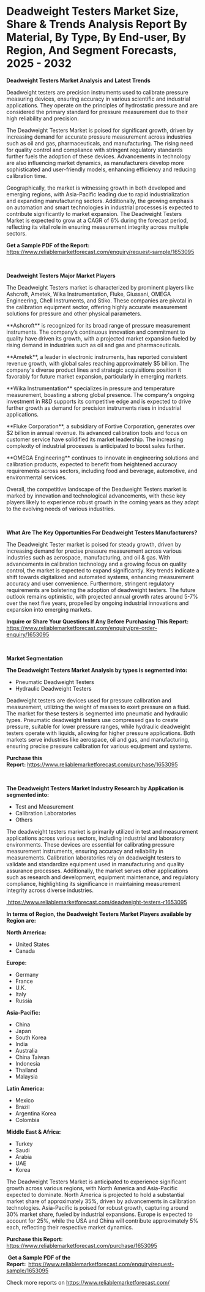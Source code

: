 <p><h1>Deadweight Testers Market Size, Share & Trends Analysis Report By Material, By Type, By End-user, By Region, And Segment Forecasts, 2025 - 2032</h1></p><p><strong>Deadweight Testers Market Analysis and Latest Trends</strong></p>
<p><p>Deadweight testers are precision instruments used to calibrate pressure measuring devices, ensuring accuracy in various scientific and industrial applications. They operate on the principles of hydrostatic pressure and are considered the primary standard for pressure measurement due to their high reliability and precision.</p><p>The Deadweight Testers Market is poised for significant growth, driven by increasing demand for accurate pressure measurement across industries such as oil and gas, pharmaceuticals, and manufacturing. The rising need for quality control and compliance with stringent regulatory standards further fuels the adoption of these devices. Advancements in technology are also influencing market dynamics, as manufacturers develop more sophisticated and user-friendly models, enhancing efficiency and reducing calibration time.</p><p>Geographically, the market is witnessing growth in both developed and emerging regions, with Asia-Pacific leading due to rapid industrialization and expanding manufacturing sectors. Additionally, the growing emphasis on automation and smart technologies in industrial processes is expected to contribute significantly to market expansion. The Deadweight Testers Market is expected to grow at a CAGR of 6% during the forecast period, reflecting its vital role in ensuring measurement integrity across multiple sectors.</p></p>
<p><strong>Get a Sample PDF of the Report:&nbsp;</strong> <a href="https://www.reliablemarketforecast.com/enquiry/request-sample/1653095?utm_campaign=2736&utm_medium=2&utm_source=Github&utm_content=ia&utm_term=05032025&utm_id=deadweight-testers">https://www.reliablemarketforecast.com/enquiry/request-sample/1653095</a></p>
<p>&nbsp;</p>
<p><strong>Deadweight Testers Major Market Players</strong></p>
<p><p>The Deadweight Testers market is characterized by prominent players like Ashcroft, Ametek, Wika Instrumentation, Fluke, Giussani, OMEGA Engineering, Chell Instruments, and Stiko. These companies are pivotal in the calibration equipment sector, offering highly accurate measurement solutions for pressure and other physical parameters.</p><p>**Ashcroft** is recognized for its broad range of pressure measurement instruments. The company’s continuous innovation and commitment to quality have driven its growth, with a projected market expansion fueled by rising demand in industries such as oil and gas and pharmaceuticals.</p><p>**Ametek**, a leader in electronic instruments, has reported consistent revenue growth, with global sales reaching approximately $5 billion. The company's diverse product lines and strategic acquisitions position it favorably for future market expansion, particularly in emerging markets.</p><p>**Wika Instrumentation** specializes in pressure and temperature measurement, boasting a strong global presence. The company's ongoing investment in R&D supports its competitive edge and is expected to drive further growth as demand for precision instruments rises in industrial applications.</p><p>**Fluke Corporation**, a subsidiary of Fortive Corporation, generates over $2 billion in annual revenue. Its advanced calibration tools and focus on customer service have solidified its market leadership. The increasing complexity of industrial processes is anticipated to boost sales further.</p><p>**OMEGA Engineering** continues to innovate in engineering solutions and calibration products, expected to benefit from heightened accuracy requirements across sectors, including food and beverage, automotive, and environmental services.</p><p>Overall, the competitive landscape of the Deadweight Testers market is marked by innovation and technological advancements, with these key players likely to experience robust growth in the coming years as they adapt to the evolving needs of various industries.</p></p>
<p>&nbsp;</p>
<p><strong>What Are The Key Opportunities For Deadweight Testers Manufacturers?</strong></p>
<p><p>The Deadweight Tester market is poised for steady growth, driven by increasing demand for precise pressure measurement across various industries such as aerospace, manufacturing, and oil & gas. With advancements in calibration technology and a growing focus on quality control, the market is expected to expand significantly. Key trends indicate a shift towards digitalized and automated systems, enhancing measurement accuracy and user convenience. Furthermore, stringent regulatory requirements are bolstering the adoption of deadweight testers. The future outlook remains optimistic, with projected annual growth rates around 5-7% over the next five years, propelled by ongoing industrial innovations and expansion into emerging markets.</p></p>
<p><strong>Inquire or Share Your Questions If Any Before Purchasing This Report:</strong> <a href="https://www.reliablemarketforecast.com/enquiry/pre-order-enquiry/1653095?utm_campaign=2736&utm_medium=2&utm_source=Github&utm_content=ia&utm_term=05032025&utm_id=deadweight-testers">https://www.reliablemarketforecast.com/enquiry/pre-order-enquiry/1653095</a></p>
<p>&nbsp;</p>
<p><strong>Market Segmentation</strong></p>
<p><strong>The Deadweight Testers Market Analysis by types is segmented into:</strong></p>
<p><ul><li>Pneumatic Deadweight Testers</li><li>Hydraulic Deadweight Testers</li></ul></p>
<p><p>Deadweight testers are devices used for pressure calibration and measurement, utilizing the weight of masses to exert pressure on a fluid. The market for these testers is segmented into pneumatic and hydraulic types. Pneumatic deadweight testers use compressed gas to create pressure, suitable for lower pressure ranges, while hydraulic deadweight testers operate with liquids, allowing for higher pressure applications. Both markets serve industries like aerospace, oil and gas, and manufacturing, ensuring precise pressure calibration for various equipment and systems.</p></p>
<p><strong>Purchase this Report:&nbsp;</strong><a href="https://www.reliablemarketforecast.com/purchase/1653095?utm_campaign=2736&utm_medium=2&utm_source=Github&utm_content=ia&utm_term=05032025&utm_id=deadweight-testers">https://www.reliablemarketforecast.com/purchase/1653095</a></p>
<p>&nbsp;</p>
<p><strong>The Deadweight Testers Market Industry Research by Application is segmented into:</strong></p>
<p><ul><li>Test and Measurement</li><li>Calibration Laboratories</li><li>Others</li></ul></p>
<p><p>The deadweight testers market is primarily utilized in test and measurement applications across various sectors, including industrial and laboratory environments. These devices are essential for calibrating pressure measurement instruments, ensuring accuracy and reliability in measurements. Calibration laboratories rely on deadweight testers to validate and standardize equipment used in manufacturing and quality assurance processes. Additionally, the market serves other applications such as research and development, equipment maintenance, and regulatory compliance, highlighting its significance in maintaining measurement integrity across diverse industries.</p></p>
<p><a href="https://www.reliablemarketforecast.com/deadweight-testers-r1653095?utm_campaign=2736&utm_medium=2&utm_source=Github&utm_content=ia&utm_term=05032025&utm_id=deadweight-testers">&nbsp;https://www.reliablemarketforecast.com/deadweight-testers-r1653095</a></p>
<p><strong>In terms of Region, the Deadweight Testers Market Players available by Region are:</strong></p>
<p>
    <p> <strong> North America: </strong>
        <ul>
            <li>United States</li>
            <li>Canada</li>
        </ul>
        </p> 
    <p> <strong> Europe: </strong>
        <ul>
            <li>Germany</li>
            <li>France</li>
            <li>U.K.</li>
            <li>Italy</li>
            <li>Russia</li>
        </ul>
        </p> 
    <p> <strong> Asia-Pacific: </strong>
        <ul>
            <li>China</li>
            <li>Japan</li>
            <li>South Korea</li>
            <li>India</li>
            <li>Australia</li>
            <li>China Taiwan</li>
            <li>Indonesia</li>
            <li>Thailand</li>
            <li>Malaysia</li>
        </ul>
        </p> 
    <p> <strong> Latin America: </strong>
        <ul>
            <li>Mexico</li>
            <li>Brazil</li>
            <li>Argentina Korea</li>
            <li>Colombia</li>
        </ul>
        </p> 
    <p> <strong> Middle East & Africa: </strong>
        <ul>
            <li>Turkey</li>
            <li>Saudi</li>
            <li>Arabia</li>
            <li>UAE</li>
            <li>Korea</li>
        </ul>
    </p>
    </p>
<p><p>The Deadweight Testers Market is anticipated to experience significant growth across various regions, with North America and Asia-Pacific expected to dominate. North America is projected to hold a substantial market share of approximately 35%, driven by advancements in calibration technologies. Asia-Pacific is poised for robust growth, capturing around 30% market share, fueled by industrial expansions. Europe is expected to account for 25%, while the USA and China will contribute approximately 5% each, reflecting their respective market dynamics.</p></p>
<p><strong>Purchase this Report: </strong><a href="https://www.reliablemarketforecast.com/purchase/1653095?utm_campaign=2736&utm_medium=2&utm_source=Github&utm_content=ia&utm_term=05032025&utm_id=deadweight-testers">https://www.reliablemarketforecast.com/purchase/1653095</a></p>
<p>&nbsp;<strong>Get a Sample PDF of the Report:&nbsp;&nbsp;</strong><a href="https://www.reliablemarketforecast.com/enquiry/request-sample/1653095?utm_campaign=2736&utm_medium=2&utm_source=Github&utm_content=ia&utm_term=05032025&utm_id=deadweight-testers">https://www.reliablemarketforecast.com/enquiry/request-sample/1653095</a></p>
<p><strong></strong></p>
<p>Check more reports on <a href="https://www.reliablemarketforecast.com/?utm_campaign=2736&utm_medium=2&utm_source=Github&utm_content=ia&utm_term=05032025&utm_id=deadweight-testers">https://www.reliablemarketforecast.com/</a></p>